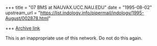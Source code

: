 +++
title = "07 BMS at NAUVAX.UCC.NAU.EDU"
date = "1995-08-02"
upstream_url = "https://list.indology.info/pipermail/indology/1995-August/002878.html"

+++
[Archive link](https://list.indology.info/pipermail/indology/1995-August/002878.html)

This is an inappropriate use of this network.  Do not do this again.






